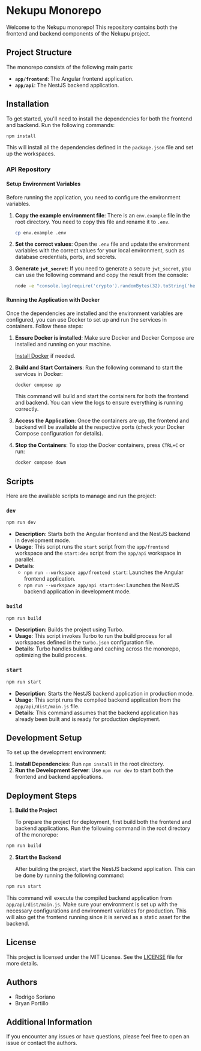 # Nekupu Monorepo

Welcome to the Nekupu monorepo! This repository contains both the frontend and backend components of the Nekupu project.

## Project Structure

The monorepo consists of the following main parts:

- **`app/frontend`**: The Angular frontend application.
- **`app/api`**: The NestJS backend application.

## Installation

To get started, you'll need to install the dependencies for both the frontend and backend. Run the following commands:

```bash
npm install
```

This will install all the dependencies defined in the `package.json` file and set up the workspaces.

### API Repository

#### Setup Environment Variables

Before running the application, you need to configure the environment variables.

1. **Copy the example environment file**: There is an `env.example` file in the root directory. You need to copy this file and rename it to `.env`.

   ```bash
   cp env.example .env
   ```

2. **Set the correct values**: Open the `.env` file and update the environment variables with the correct values for your local environment, such as database credentials, ports, and secrets.

3. **Generate `jwt_secret`**: If you need to generate a secure `jwt_secret`, you can use the following command and copy the result from the console:

   ```bash
   node -e "console.log(require('crypto').randomBytes(32).toString('hex'))"
   ```

#### Running the Application with Docker

Once the dependencies are installed and the environment variables are configured, you can use Docker to set up and run the services in containers. Follow these steps:

1. **Ensure Docker is installed**: Make sure Docker and Docker Compose are installed and running on your machine.

   [Install Docker](https://docs.docker.com/get-docker/) if needed.

2. **Build and Start Containers**: Run the following command to start the services in Docker:

   ```bash
   docker compose up
   ```

   This command will build and start the containers for both the frontend and backend. You can view the logs to ensure everything is running correctly.

3. **Access the Application**: Once the containers are up, the frontend and backend will be available at the respective ports (check your Docker Compose configuration for details).

4. **Stop the Containers**: To stop the Docker containers, press `CTRL+C` or run:

   ```bash
   docker compose down
   ```

## Scripts

Here are the available scripts to manage and run the project:

### `dev`

```bash
npm run dev
```

- **Description**: Starts both the Angular frontend and the NestJS backend in development mode.
- **Usage**: This script runs the `start` script from the `app/frontend` workspace and the `start:dev` script from the `app/api` workspace in parallel.
- **Details**:
  - `npm run --workspace app/frontend start`: Launches the Angular frontend application.
  - `npm run --workspace app/api start:dev`: Launches the NestJS backend application in development mode.

### `build`

```bash
npm run build
```

- **Description**: Builds the project using Turbo.
- **Usage**: This script invokes Turbo to run the build process for all workspaces defined in the `turbo.json` configuration file.
- **Details**: Turbo handles building and caching across the monorepo, optimizing the build process.

### `start`

```bash
npm run start
```

- **Description**: Starts the NestJS backend application in production mode.
- **Usage**: This script runs the compiled backend application from the `app/api/dist/main.js` file.
- **Details**: This command assumes that the backend application has already been built and is ready for production deployment.

## Development Setup

To set up the development environment:

1. **Install Dependencies**: Run `npm install` in the root directory.
2. **Run the Development Server**: Use `npm run dev` to start both the frontend and backend applications.

## Deployment Steps

1. **Build the Project**

   To prepare the project for deployment, first build both the frontend and backend applications. Run the following command in the root directory of the monorepo:

```bash
npm run build
```

2. **Start the Backend**

   After building the project, start the NestJS backend application. This can be done by running the following command:

```bash
npm run start
```

This command will execute the compiled backend application from `app/api/dist/main.js`. Make sure your environment is set up with the necessary configurations and environment variables for production. This will also get the frontend running since it is served as a static asset for the backend.

## License

This project is licensed under the MIT License. See the [LICENSE](./LICENSE) file for more details.

## Authors

- Rodrigo Soriano
- Bryan Portillo

## Additional Information

If you encounter any issues or have questions, please feel free to open an issue or contact the authors.
